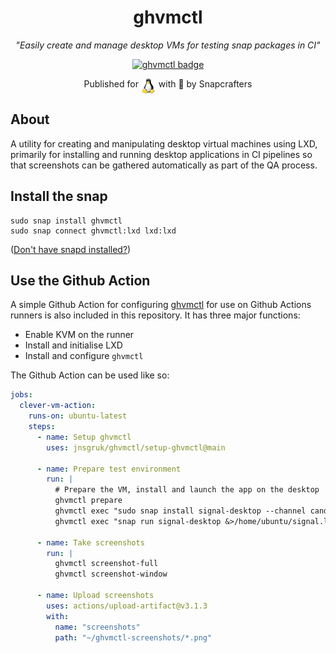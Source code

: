 <h1 align="center">ghvmctl</h1>

<p align="center"><i>"Easily create and manage desktop VMs for testing snap packages in CI"</i>

<p align="center"><a href="https://snapcraft.io/ghvmctl"><img src="https://snapcraft.io/ghvmctl/badge.svg" alt="ghvmctl badge"/></a></p>

<p align="center">Published for <img src="https://raw.githubusercontent.com/anythingcodes/slack-emoji-for-techies/gh-pages/emoji/tux.png" align="top" width="24" /> with 💝 by Snapcrafters</p>

## About

A utility for creating and manipulating desktop virtual machines using LXD, primarily for
installing and running desktop applications in CI pipelines so that screenshots can be gathered
automatically as part of the QA process.

## Install the snap

    sudo snap install ghvmctl
    sudo snap connect ghvmctl:lxd lxd:lxd

([Don't have snapd installed?](https://snapcraft.io/docs/core/install))

## Use the Github Action

A simple Github Action for configuring [ghvmctl](https://github.com/jnsgruk/ghvmctl) for use on
Github Actions runners is also included in this repository. It has three major functions:

- Enable KVM on the runner
- Install and initialise LXD
- Install and configure `ghvmctl`

The Github Action can be used like so:

```yaml
jobs:
  clever-vm-action:
    runs-on: ubuntu-latest
    steps:
      - name: Setup ghvmctl
        uses: jnsgruk/ghvmctl/setup-ghvmctl@main

      - name: Prepare test environment
        run: |
          # Prepare the VM, install and launch the app on the desktop
          ghvmctl prepare
          ghvmctl exec "sudo snap install signal-desktop --channel candidate"
          ghvmctl exec "snap run signal-desktop &>/home/ubuntu/signal.log &"

      - name: Take screenshots
        run: |
          ghvmctl screenshot-full
          ghvmctl screenshot-window

      - name: Upload screenshots
        uses: actions/upload-artifact@v3.1.3
        with:
          name: "screenshots"
          path: "~/ghvmctl-screenshots/*.png"
```
